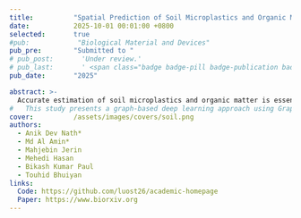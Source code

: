 ```yaml
---
title:          "Spatial Prediction of Soil Microplastics and Organic Matter Using Graph Attention Networks"
date:           2025-10-01 00:01:00 +0800
selected:       true
#pub:            "Biological Material and Devices"
pub_pre:        "Submitted to "
# pub_post:       'Under review.'
# pub_last:       ' <span class="badge badge-pill badge-publication badge-success">Spotlight</span>'
pub_date:       "2025"

abstract: >-
  Accurate estimation of soil microplastics and organic matter is essential to assess ecosystem health and support sustainable land use. 
#   This study presents a graph-based deep learning approach using Graph Attention Networks (GATs) to model spatial dependencies among 91 georeferenced soil samples. By incorporating spatial coordinates, soil properties, and land use data, a two-layer GAT architecture was developed to capture local interactions. The final model showed strong performance, achieving RMSEs of 625.06 (R² = 0.87) for microplastics and 0.43 (R² = 0.91) for organic matter. However, cross-validation results revealed limited generalization, probably due to the small sample size and sparse graph structure. These findings demonstrate the potential of GATs for spatial soil prediction and underscore the need for dense datasets and improved graph connectivity.
cover:          /assets/images/covers/soil.png
authors:
  - Anik Dev Nath*
  - Md Al Amin*
  - Mahjebin Jerin
  - Mehedi Hasan
  - Bikash Kumar Paul
  - Touhid Bhuiyan
links:
  Code: https://github.com/luost26/academic-homepage
  Paper: https://www.biorxiv.org
---
```


